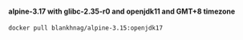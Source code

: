#### alpine-3.17 with glibc-2.35-r0 and openjdk11 and GMT+8 timezone

```shell script
docker pull blankhnag/alpine-3.15:openjdk17
```